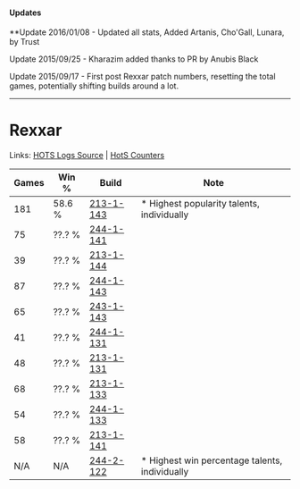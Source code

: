 #### Updates
**Update 2016/01/08 - Updated all stats, Added Artanis, Cho'Gall, Lunara, by Trust

Update 2015/09/25 - Kharazim added thanks to PR by Anubis Black

Update 2015/09/17 - First post Rexxar patch numbers, resetting the total games, potentially shifting builds around a lot.

***

# Rexxar

Links: [HOTS Logs Source](https://www.hotslogs.com/Sitewide/HeroDetails?Hero=Rexxar) | [HotS Counters](http://hotscounters.com/#/hero/Rexxar)

Games  | Win %  | Build     | Note
-----  | -----  | -----     | ----
181    | 58.6 % | [213-1-143](http://www.heroesfire.com/hots/talent-calculator/rexxar#kHj7) | * Highest popularity talents, individually
75     | ??.? % | [244-1-141](http://www.heroesfire.com/hots/talent-calculator/rexxar#lTOr) | 
39     | ??.? % | [213-1-144](http://www.heroesfire.com/hots/talent-calculator/rexxar#kHj8) | 
87     | ??.? % | [244-1-143](http://www.heroesfire.com/hots/talent-calculator/rexxar#lTOt) | 
65     | ??.? % | [243-1-143](http://www.heroesfire.com/hots/talent-calculator/rexxar#lQyd) | 
41     | ??.? % | [244-1-131](http://www.heroesfire.com/hots/talent-calculator/rexxar#lTOh) | 
48     | ??.? % | [213-1-131](http://www.heroesfire.com/hots/talent-calculator/rexxar#kHix) | 
68     | ??.? % | [213-1-133](http://www.heroesfire.com/hots/talent-calculator/rexxar#kHiz) | 
54     | ??.? % | [244-1-133](http://www.heroesfire.com/hots/talent-calculator/rexxar#lTOj) | 
58     | ??.? % | [213-1-141](http://www.heroesfire.com/hots/talent-calculator/rexxar#kHj5) | 
N/A    | N/A    | [244-2-122](http://www.heroesfire.com/hots/talent-calculator/rexxar#lTeA) | * Highest win percentage talents, individually
